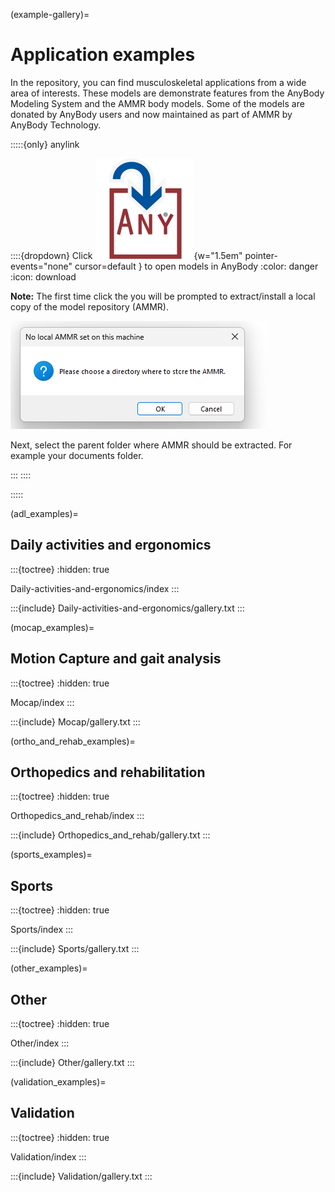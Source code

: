 
(example-gallery)=
# Application examples

In the repository, you can find musculoskeletal applications from a wide area of
interests. These models are demonstrate features from the AnyBody Modeling System and the AMMR body models.
Some of the models are donated by AnyBody users and now maintained as part of AMMR by AnyBody Technology.

:::::{only} anylink

::::{dropdown}  Click ![anylink button](../_static/AnyLinkLoad.svg){w="1.5em" pointer-events="none"  cursor=default } to open models in AnyBody
:color: danger
:icon: download

**Note:** The first time click the you will be prompted to extract/install a local copy of the model repository (AMMR).

![anylink button](../_static/anylink-unpack-dialog.png)

Next, select the parent folder where AMMR should be extracted. For example your documents folder.

:::
::::

:::::


(adl_examples)=
## Daily activities and ergonomics

:::{toctree}
:hidden: true

Daily-activities-and-ergonomics/index
:::

:::{include} Daily-activities-and-ergonomics/gallery.txt
:::

(mocap_examples)=
## Motion Capture and gait analysis


:::{toctree}
:hidden: true

Mocap/index
:::

:::{include} Mocap/gallery.txt
:::


(ortho_and_rehab_examples)=

## Orthopedics and rehabilitation


:::{toctree}
:hidden: true

Orthopedics_and_rehab/index
:::

:::{include} Orthopedics_and_rehab/gallery.txt
:::

(sports_examples)=

## Sports


:::{toctree}
:hidden: true

Sports/index
:::

:::{include} Sports/gallery.txt
:::

(other_examples)=
## Other


:::{toctree}
:hidden: true

Other/index
:::

:::{include} Other/gallery.txt
:::

(validation_examples)=

## Validation


:::{toctree}
:hidden: true

Validation/index
:::

:::{include} Validation/gallery.txt
:::
